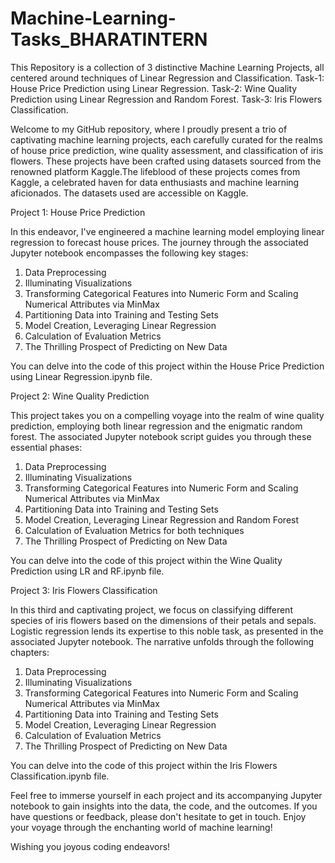 # Machine-Learning-Tasks_BHARATINTERN
This Repository is a collection of 3 distinctive Machine Learning Projects, all centered around techniques of Linear Regression and Classification.
Task-1: House Price Prediction using Linear Regression. 
Task-2: Wine Quality Prediction using Linear Regression and Random Forest.
Task-3: Iris Flowers Classification.

Welcome to my GitHub repository, where I proudly present a trio of captivating machine learning projects, each carefully curated for the realms of house price prediction, wine quality assessment, and classification of iris flowers. These projects have been crafted using datasets sourced from the renowned platform Kaggle.The lifeblood of these projects comes from Kaggle, a celebrated haven for data enthusiasts and machine learning aficionados. The datasets used are accessible on Kaggle.


Project 1: House Price Prediction

In this endeavor, I've engineered a machine learning model employing linear regression to forecast house prices. The journey through the associated Jupyter notebook encompasses the following key stages:

1. Data Preprocessing
2. Illuminating Visualizations
3. Transforming Categorical Features into Numeric Form and Scaling Numerical Attributes via MinMax
4. Partitioning Data into Training and Testing Sets
5. Model Creation, Leveraging Linear Regression
6. Calculation of Evaluation Metrics
7. The Thrilling Prospect of Predicting on New Data

You can delve into the code of this project within the House Price Prediction using Linear Regression.ipynb file.

Project 2: Wine Quality Prediction

This project takes you on a compelling voyage into the realm of wine quality prediction, employing both linear regression and the enigmatic random forest. The associated Jupyter notebook script guides you through these essential phases:

1. Data Preprocessing
2. Illuminating Visualizations
3. Transforming Categorical Features into Numeric Form and Scaling Numerical Attributes via MinMax
4. Partitioning Data into Training and Testing Sets
5. Model Creation, Leveraging Linear Regression and Random Forest
6. Calculation of Evaluation Metrics for both techniques
7. The Thrilling Prospect of Predicting on New Data
   
You can delve into the code of this project within the Wine Quality Prediction using LR and RF.ipynb file.

Project 3: Iris Flowers Classification

In this third and captivating project, we focus on classifying different species of iris flowers based on the dimensions of their petals and sepals. Logistic regression lends its expertise to this noble task, as presented in the associated Jupyter notebook. The narrative unfolds through the following chapters:

1. Data Preprocessing
2. Illuminating Visualizations
3. Transforming Categorical Features into Numeric Form and Scaling Numerical Attributes via MinMax
4. Partitioning Data into Training and Testing Sets
5. Model Creation, Leveraging Linear Regression
6. Calculation of Evaluation Metrics
7. The Thrilling Prospect of Predicting on New Data

You can delve into the code of this project within the Iris Flowers Classification.ipynb file.


Feel free to immerse yourself in each project and its accompanying Jupyter notebook to gain insights into the data, the code, and the outcomes. If you have questions or feedback, please don't hesitate to get in touch. Enjoy your voyage through the enchanting world of machine learning!

Wishing you joyous coding endeavors!

